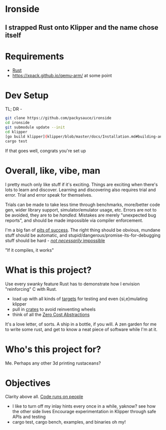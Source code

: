 # Ironside
## I strapped Rust onto Klipper and the name chose itself

# Requirements
- [Rust](https://www.rust-lang.org/learn/get-started)
- https://xpack.github.io/qemu-arm/ at some point
# Dev Setup
TL; DR - 
```sh
git clone https://github.com/packysauce/ironside
cd ironside
git submodule update --init
cd klipper
[go build klipper](klipper/blob/master/docs/Installation.md#building-and-flashing-the-micro-controller)
cargo test 
```

If that goes well, congrats you're set up

# Overall, like, vibe, man
I pretty much only like stuff if it's exciting.
Things are exciting when there's lots to learn and discover.
Learning and discovering also requires trial and error.
Trial and error speak for themselves.

Trials can be made to take less time through benchmarks, more/better code gen, wider library support, simulator/emulator usage, etc.
Errors are not to be avoided, they are to be _handled_.
Mistakes are merely "unexpected bug reports", and should be made impossible via compiler enforcement.

I'm a big fan of [pits of success](https://blog.codinghorror.com/falling-into-the-pit-of-success/).
The right thing should be obvious, mundane stuff should be automatic, and stupid/dangerous/promise-its-for-debugging stuff should be hard - [*not necessarily* impossible](https://doc.rust-lang.org/nomicon/#the-dark-arts-of-unsafe-rust)

"If it compiles, it works"

# What is this project?
Use every swanky feature Rust has to demonstrate how I envision
"reinforcing" C with Rust.
- load up with all kinds of [targets](https://doc.rust-lang.org/cargo/reference/cargo-targets.html) for testing and even {si,e}mulating klipper
- pull in [crates](https://crates.io/) to avoid reinventing wheels
- think of all the [Zero Cost Abstractions](https://doc.rust-lang.org/beta/embedded-book/static-guarantees/zero-cost-abstractions.html)

It's a love letter, of sorts. A ship in a bottle, if you will.
A zen garden for me to write some rust, and get to know a neat
piece of software while I'm at it.

# Who's this project for?
Me. Perhaps any other 3d printing rustaceans?

# Objectives
Clarity above all. [Code runs on people](https://rachelbythebay.com/w/2021/09/05/clever/)
- I like to turn off my inlay hints every once in a while, yaknow? see how the other side lives
Encourage experimentation in Klipper through safe APIs and testing
- cargo test, cargo bench, examples, and binaries oh my!


